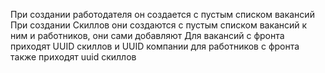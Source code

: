 При создании работодателя он создается с пустым списком вакансий 
При создании Скиллов они создаются с пустым списком вакансий к ним и работников, они сами добавляют
Для вакансий с фронта приходят UUID скиллов и UUID компании
для работников с фронта также приходят uuid скиллов 